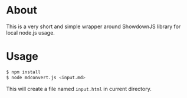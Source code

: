 # About
This is a very short and simple wrapper around ShowdownJS library for local node.js usage.

# Usage
```sh
$ npm install
$ node mdconvert.js <input.md>
```

This will create a file named `input.html` in current directory.

